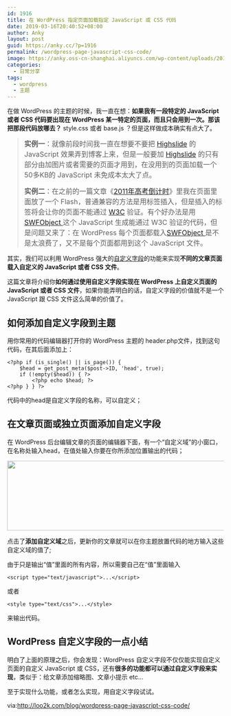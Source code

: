 ```yaml
---
id: 1916
title: 在 WordPress 指定页面加载指定 JavaScript 或 CSS 代码
date: 2019-03-16T20:40:52+08:00
author: Anky
layout: post
guid: https://anky.cc/?p=1916
permalink: /wordpress-page-javascript-css-code/
image: https://anky.oss-cn-shanghai.aliyuncs.com/wp-content/uploads/2019/03/1552740199-Using_Custom_Fields.png
categories:
  - 日常分享
tags:
  - wordpress
  - 主题
---
```

在做 WordPress 的主题的时候，我一直在想：**如果我有一段特定的 JavaScript 或者 CSS 代码要出现在 WordPress 某一特定的页面，而且只会用到一次。那该把那段代码放哪去？** style.css 或者 base.js ？但是这样做成本确实有点大了。

> <span style="font-size: 12pt;"><strong>实例一</strong>：就像前段时间我一直在想要不要把 <a href="http://highslide.com/" target="_blank" rel="nofollow noopener">Highslide</a> 的 JavaScript 效果弄到博客上来，但是一般要加 <a href="http://highslide.com/" target="_blank" rel="nofollow noopener">Highslide</a> 的只有部分由加图片或者需要的页面才用到，在没用到的页面加载一个 50多KB的 JavaScript 未免成本太大了点。</span>
> 
> <span style="font-size: 12pt;"><strong>实例二</strong>：在之前的一篇文章《<a href="http://loo2k.com/blog/2011-gaokao-flash/" target="_blank" rel="nofollow noopener">2011年高考倒计时</a>》里我在页面里面放了一个 Flash，普通兼容的方法是用<embed>标签插入，但是插入的<embed>标签将会让你的页面不能通过 <a href="https://www.baidu.com/s?wd=W3C&tn=24004469_oem_dg&rsv_dl=gh_pl_sl_csd" target="_blank" rel="noopener">W3C</a> 验证。有个好办法是用<a href="http://code.google.com/p/swfobject/" target="_blank" rel="nofollow noopener">SWFObject </a>这个 JavaScript 生成能通过 W3C 验证的代码，但是问题又来了：在 WordPress 每个页面都载入<a href="http://code.google.com/p/swfobject/" target="_blank" rel="nofollow noopener">SWFObject </a>是不是太浪费了，又不是每个页面都用到这个 JavaScript 文件。</span>

其实，我们可以利用 WordPress 强大的<a href="http://codex.wordpress.org/Using_Custom_Fields" target="_blank" rel="nofollow noopener">自定义字段</a>的功能来实现**不同的文章页面载入自定义的 JavaScript 或者 CSS 文件**。

这篇文章将介绍你**如何通过使用自定义字段实现在 WordPress 上自定义页面的 JavaScript 或者 CSS 文件**，如果你能弄明白的话，自定义字段的价值就不是一个 JavaScript 跟 CSS 文件这么简单的价值了。

## <a name="t0"></a>如何添加自定义字段到主题

用你常用的代码编辑器打开你的 WordPress 主题的 header.php文件，找到<?php wp_head(); ?>这句代码，在其后面添加上：

<pre class="pure-highlightjs"><code class="php">&lt;?php if (is_single() || is_page()) {
    $head = get_post_meta($post-&gt;ID, 'head', true); 
    if (!empty($head)) { ?&gt; 
        &lt;?php echo $head; ?&gt; 
&lt;?php } } ?&gt;
</code></pre>

代码中的head是自定义字段的名称，可以自定义；

## <a name="t1"></a>在文章页面或独立页面添加自定义字段

在 WordPress 后台编辑文章的页面的编辑器下面，有一个“自定义域”的小窗口，在名称处输入head，在值处输入你要在你所添加位置输出的代码；

<img class="alignnone size-full wp-image-1919" src="https://anky.oss-cn-shanghai.aliyuncs.com/wp-content/uploads/2019/03/1552740276-Add_Custom_Fields.png?x-oss-process=image/resize,m_fill,w_1054,h_324#" alt="" width="527" height="162" /> 

点击了**添加自定义域**之后，更新你的文章就可以在你主题放置代码的地方输入这些自定义域的值了;

由于只是输出“值”里面的所有内容，所以需要自己在“值”里面输入

<pre class="pure-highlightjs"><code class="javascript">&lt;script type="text/javascript"&gt;...&lt;/script&gt;</code></pre>

或者

<pre class="pure-highlightjs"><code class="css">&lt;style type="text/css"&gt;...&lt;/style&gt;</code></pre>

来输出代码。

## <a name="t2"></a>WordPress 自定义字段的一点小结

明白了上面的原理之后，你会发现：WordPress 自定义字段不仅仅能实现自定义页面的自定义 JavaScript 或 CSS，还有**很多的功能都可以通过自定义字段来实现**，类似于：给文章添加缩略图、文章小提示 etc&#8230;

至于实现什么功能，或者怎么实现，用自定义字段试试。

via:<a href="http://loo2k.com/blog/wordpress-page-javascript-css-code/" target="_blank" rel="nofollow noopener">http://loo2k.com/blog/wordpress-page-javascript-css-code/</a>